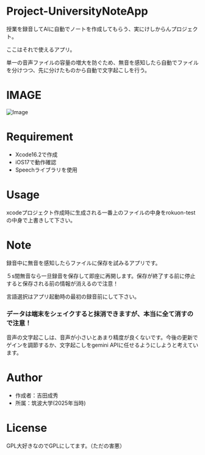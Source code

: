 # Project-UniversityNoteApp
 
授業を録音してAIに自動でノートを作成してもらう、実にけしからんプロジェクト。

ここはそれで使えるアプリ。

単一の音声ファイルの容量の増大を防ぐため、無音を感知したら自動でファイルを分けつつ、先に分けたものから自動で文字起こしを行う。
 
# IMAGE
![Image](https://github.com/user-attachments/assets/80f41f5a-1ef7-4fcb-8922-a3f46976abc3)
 
# Requirement
 
* Xcode16.2で作成
* iOS17で動作確認
* Speechライブラリを使用
 
# Usage
 
xcodeプロジェクト作成時に生成される一番上のファイルの中身をrokuon-testの中身で上書きして下さい。
 
# Note
 
録音中に無音を感知したらファイルに保存を試みるアプリです。

５s間無音なら一旦録音を保存して即座に再開します。保存が終了する前に停止すると保存される前の情報が消えるので注意！

言語選択はアプリ起動時の最初の録音前にして下さい。

### データは端末をシェイクすると抹消できますが、本当に全て消すので注意！

音声の文字起こしは、音声が小さいとあまり精度が良くないです。今後の更新でゲインを調節するか、文字起こしをgemini APIに任せるようにしようと考えています。
 
# Author
 
* 作成者：吉田成秀
* 所属：筑波大学(2025年当時)
 
# License
GPL大好きなのでGPLにしてます。（ただの害悪）
